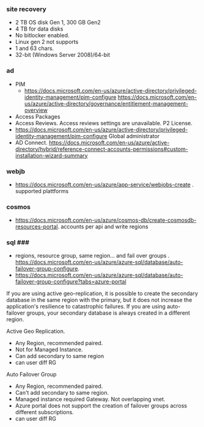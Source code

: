 
### site recovery ###

- 2 TB OS disk Gen 1, 300 GB Gen2
- 4 TB for data disks
- No bitlocker enabled.
- Linux gen 2 not supports
- 1 and 63 chars.
- 32-bit (Windows Server 2008)/64-bit

### ad  ###

- PIM
  - https://docs.microsoft.com/en-us/azure/active-directory/privileged-identity-management/pim-configure https://docs.microsoft.com/en-us/azure/active-directory/governance/entitlement-management-overview 
- Access Packages
- Access Reviews. Access reviews settings are unavailable. P2 License.
- https://docs.microsoft.com/en-us/azure/active-directory/privileged-identity-management/pim-configure Global administrator
- AD Connect. https://docs.microsoft.com/en-us/azure/active-directory/hybrid/reference-connect-accounts-permissions#custom-installation-wizard-summary


### webjb ###
- https://docs.microsoft.com/en-us/azure/app-service/webjobs-create . supported plattforms


### cosmos ###

- https://docs.microsoft.com/en-us/azure/cosmos-db/create-cosmosdb-resources-portal. accounts per api and write regions

### sql ### 

- regions, resource group, same region... and fail over groups . https://docs.microsoft.com/en-us/azure/azure-sql/database/auto-failover-group-configure.
- https://docs.microsoft.com/en-us/azure/azure-sql/database/auto-failover-group-configure?tabs=azure-portal

If you are using active geo-replication, it is possible to create the secondary database in the same region with the primary, but it does not increase the application's resilience to catastrophic failures. If you are using auto-failover groups, your secondary database is always created in a different region.

Active Geo Replication.
- Any Region, recommended paired.
- Not for Managed Instance.
- Can add secondary to same region
- can user diff RG

Auto Failover Group
- Any Region, recommended paired.
- Can't add secondary to same region.
- Managed instance required Gateway. Not overlapping vnet.
- Azure portal does not support the creation of failover groups across different subscriptions. 
- can user diff RG

